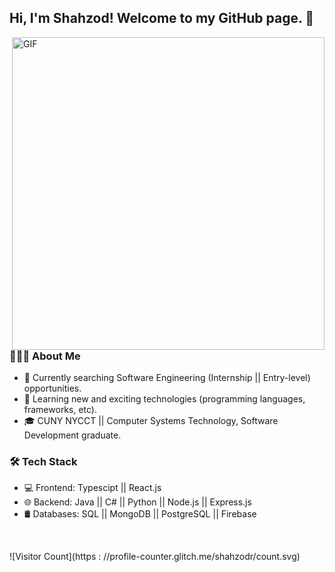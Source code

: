 <h2> Hi, I'm Shahzod! Welcome to my GitHub page. 👋 </h2>
<img align="right" alt="GIF" src="https://media.giphy.com/media/XymXANrzgI4k6FL6zr/giphy.gif" width="500"/>

<h3> 👨🏻‍💻 About Me </h3>

- 🔭 Currently searching Software Engineering (Internship || Entry-level) opportunities.
- 🤔 Learning new and exciting technologies (programming languages, frameworks, etc). 
- 🎓 CUNY NYCCT || Computer Systems Technology, Software Development graduate.

<h3>🛠 Tech Stack</h3>

- 💻 Frontend: Typescipt || React.js
- 🌐 Backend: Java || C# || Python || Node.js || Express.js
- 🛢 Databases: SQL || MongoDB || PostgreSQL || Firebase
<br>

![Visitor Count](https : //profile-counter.glitch.me/shahzodr/count.svg)

